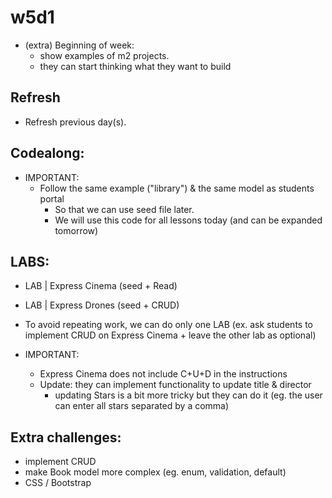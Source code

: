 
# w5d1

<!--

Methodology:
- Codealong for a library app
- This project can be expanded in the following days.
- Example: https://github.com/Ironmaidens-Ironhack-Jan-2022/mongoose-express-CRUD-codealong/commits/main

-->


- (extra) Beginning of week: 
  - show examples of m2 projects.
  - they can start thinking what they want to build


## Refresh
- Refresh previous day(s).


## Codealong:

- IMPORTANT: 
  - Follow the same example ("library") & the same model as students portal  
    - So that we can use seed file later.
    - We will use this code for all lessons today (and can be expanded tomorrow)




## LABS:
- LAB | Express Cinema (seed + Read)
- LAB | Express Drones (seed + CRUD)

- To avoid repeating work, we can do only one LAB (ex. ask students to implement CRUD on Express Cinema + leave the other lab as optional)

- IMPORTANT: 
  - Express Cinema does not include C+U+D in the instructions
  - Update: they can implement functionality to update title & director
    - updating Stars is a bit more tricky but they can do it (eg. the user can enter all stars separated by a comma)



## Extra challenges:
- implement CRUD
- make Book model more complex (eg. enum, validation, default)
- CSS / Bootstrap



